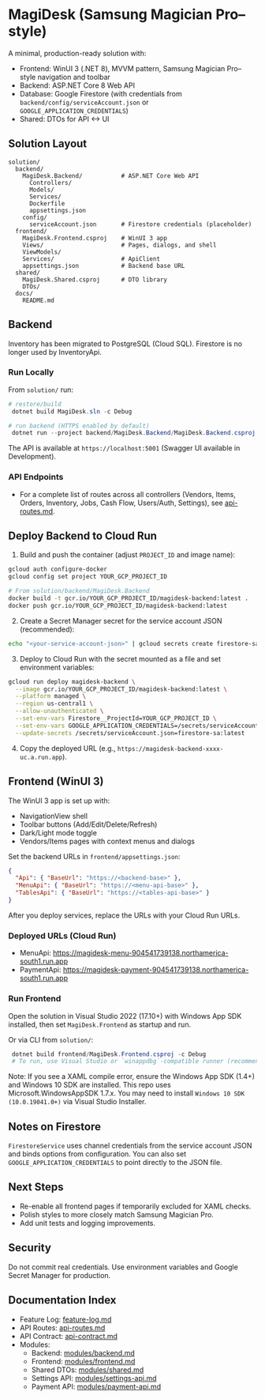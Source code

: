 # MagiDesk (Samsung Magician Pro–style)

A minimal, production-ready solution with:

- Frontend: WinUI 3 (.NET 8), MVVM pattern, Samsung Magician Pro–style navigation and toolbar
- Backend: ASP.NET Core 8 Web API
- Database: Google Firestore (with credentials from `backend/config/serviceAccount.json` or `GOOGLE_APPLICATION_CREDENTIALS`)
- Shared: DTOs for API <-> UI

## Solution Layout

```
solution/
  backend/
    MagiDesk.Backend/           # ASP.NET Core Web API
      Controllers/
      Models/
      Services/
      Dockerfile
      appsettings.json
    config/
      serviceAccount.json       # Firestore credentials (placeholder)
  frontend/
    MagiDesk.Frontend.csproj    # WinUI 3 app
    Views/                      # Pages, dialogs, and shell
    ViewModels/
    Services/                   # ApiClient
    appsettings.json            # Backend base URL
  shared/
    MagiDesk.Shared.csproj      # DTO library
    DTOs/
  docs/
    README.md
```

## Backend

Inventory has been migrated to PostgreSQL (Cloud SQL). Firestore is no longer used by InventoryApi.

### Run Locally

From `solution/` run:

```powershell
# restore/build
 dotnet build MagiDesk.sln -c Debug

# run backend (HTTPS enabled by default)
 dotnet run --project backend/MagiDesk.Backend/MagiDesk.Backend.csproj --launch-profile https
```

The API is available at `https://localhost:5001` (Swagger UI available in Development).

### API Endpoints

- For a complete list of routes across all controllers (Vendors, Items, Orders, Inventory, Jobs, Cash Flow, Users/Auth, Settings), see [api-routes.md](./api-routes.md).

## Deploy Backend to Cloud Run

1. Build and push the container (adjust `PROJECT_ID` and image name):

```bash
gcloud auth configure-docker
gcloud config set project YOUR_GCP_PROJECT_ID

# From solution/backend/MagiDesk.Backend
docker build -t gcr.io/YOUR_GCP_PROJECT_ID/magidesk-backend:latest .
docker push gcr.io/YOUR_GCP_PROJECT_ID/magidesk-backend:latest
```

2. Create a Secret Manager secret for the service account JSON (recommended):

```bash
echo "<your-service-account-json>" | gcloud secrets create firestore-sa --data-file=- --replication-policy=automatic
```

3. Deploy to Cloud Run with the secret mounted as a file and set environment variables:

```bash
gcloud run deploy magidesk-backend \
  --image gcr.io/YOUR_GCP_PROJECT_ID/magidesk-backend:latest \
  --platform managed \
  --region us-central1 \
  --allow-unauthenticated \
  --set-env-vars Firestore__ProjectId=YOUR_GCP_PROJECT_ID \
  --set-env-vars GOOGLE_APPLICATION_CREDENTIALS=/secrets/serviceAccount.json \
  --update-secrets /secrets/serviceAccount.json=firestore-sa:latest
```

4. Copy the deployed URL (e.g., `https://magidesk-backend-xxxx-uc.a.run.app`).

## Frontend (WinUI 3)

The WinUI 3 app is set up with:
- NavigationView shell
- Toolbar buttons (Add/Edit/Delete/Refresh)
- Dark/Light mode toggle
- Vendors/Items pages with context menus and dialogs

Set the backend URLs in `frontend/appsettings.json`:

```json
{
  "Api": { "BaseUrl": "https://<backend-base>" },
  "MenuApi": { "BaseUrl": "https://<menu-api-base>" },
  "TablesApi": { "BaseUrl": "https://<tables-api-base>" }
}
```

After you deploy services, replace the URLs with your Cloud Run URLs.

### Deployed URLs (Cloud Run)

- MenuApi: https://magidesk-menu-904541739138.northamerica-south1.run.app
- PaymentApi: https://magidesk-payment-904541739138.northamerica-south1.run.app

### Run Frontend

Open the solution in Visual Studio 2022 (17.10+) with Windows App SDK installed, then set `MagiDesk.Frontend` as startup and run.

Or via CLI from `solution/`:

```powershell
 dotnet build frontend/MagiDesk.Frontend.csproj -c Debug
 # To run, use Visual Studio or `winappdbg`-compatible runner (recommended to use VS for WinUI 3 apps)
```

Note: If you see a XAML compile error, ensure the Windows App SDK (1.4+) and Windows 10 SDK are installed. This repo uses Microsoft.WindowsAppSDK 1.7.x. You may need to install `Windows 10 SDK (10.0.19041.0+)` via Visual Studio Installer.

## Notes on Firestore

`FirestoreService` uses channel credentials from the service account JSON and binds options from configuration. You can also set `GOOGLE_APPLICATION_CREDENTIALS` to point directly to the JSON file.

## Next Steps

- Re-enable all frontend pages if temporarily excluded for XAML checks.
- Polish styles to more closely match Samsung Magician Pro.
- Add unit tests and logging improvements.

## Security

Do not commit real credentials. Use environment variables and Google Secret Manager for production.

## Documentation Index

- Feature Log: [feature-log.md](./feature-log.md)
- API Routes: [api-routes.md](./api-routes.md)
- API Contract: [api-contract.md](./api-contract.md)
- Modules:
  - Backend: [modules/backend.md](./modules/backend.md)
  - Frontend: [modules/frontend.md](./modules/frontend.md)
  - Shared DTOs: [modules/shared.md](./modules/shared.md)
  - Settings API: [modules/settings-api.md](./modules/settings-api.md)
  - Payment API: [modules/payment-api.md](./modules/payment-api.md)
